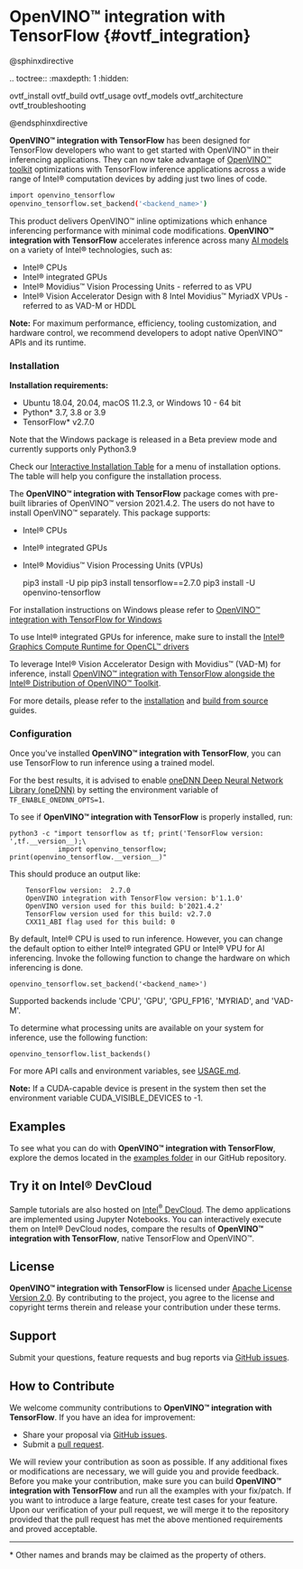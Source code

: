 # OpenVINO™ integration with TensorFlow {#ovtf_integration}

@sphinxdirective

.. toctree:: 
   :maxdepth: 1 
   :hidden:

   ovtf_install
   ovtf_build
   ovtf_usage
   ovtf_models
   ovtf_architecture
   ovtf_troubleshooting

@endsphinxdirective


**OpenVINO™ integration with TensorFlow** has been designed for TensorFlow developers who want to get started with OpenVINO™ in their inferencing applications. They can now take advantage of [OpenVINO™ toolkit](https://software.intel.com/content/www/us/en/develop/tools/openvino-toolkit.html) optimizations with TensorFlow inference applications across a wide range of Intel® computation devices by adding just two lines of code.

```bash
import openvino_tensorflow
openvino_tensorflow.set_backend('<backend_name>')
```

This product delivers OpenVINO™ inline optimizations which enhance inferencing performance with minimal code modifications. **OpenVINO™ integration with TensorFlow** accelerates inference across many [AI models](ovms_models.md) on a variety of Intel® technologies, such as:
- Intel® CPUs
- Intel® integrated GPUs
- Intel® Movidius™ Vision Processing Units - referred to as VPU
- Intel® Vision Accelerator Design with 8 Intel Movidius™ MyriadX VPUs - referred to as VAD-M or HDDL

**Note:** For maximum performance, efficiency, tooling customization, and hardware control, we recommend developers to adopt native OpenVINO™ APIs and its runtime.


### Installation

**Installation requirements:**
- Ubuntu 18.04, 20.04, macOS 11.2.3, or Windows 10 - 64 bit
- Python* 3.7, 3.8 or 3.9
- TensorFlow* v2.7.0

Note that the Windows package is released in a Beta preview mode and currently supports only Python3.9 


Check our [Interactive Installation Table](https://openvinotoolkit.github.io/openvino_tensorflow/) for a menu of installation options. The table will help you configure the installation process.

The **OpenVINO™ integration with TensorFlow** package comes with pre-built libraries of OpenVINO™ version 2021.4.2. The users do not have to install OpenVINO™ separately. This package supports:
- Intel® CPUs
- Intel® integrated GPUs
- Intel® Movidius™ Vision Processing Units (VPUs)

    pip3 install -U pip
    pip3 install tensorflow==2.7.0
    pip3 install -U openvino-tensorflow

For installation instructions on Windows please refer to [OpenVINO™ integration with TensorFlow for Windows](docs/INSTALL.md#InstallOpenVINOintegrationwithTensorFlowalongsideTensorFlow)

To use Intel® integrated GPUs for inference, make sure to install the [Intel® Graphics Compute Runtime for OpenCL™ drivers](https://docs.openvino.ai/latest/openvino_docs_install_guides_installing_openvino_linux.html#install-gpu)

To leverage Intel® Vision Accelerator Design with Movidius™ (VAD-M) for inference, install [OpenVINO™ integration with TensorFlow alongside the Intel® Distribution of OpenVINO™ Toolkit](docs/INSTALL.md#12-install-openvino-integration-with-tensorflow-alongside-the-intel-distribution-of-openvino-toolkit).

For more details, please refer to the [installation](ovtf_install.md) and [build from source](ovtf_build.md) guides.

### Configuration

Once you've installed **OpenVINO™ integration with TensorFlow**, you can use TensorFlow to run inference using a trained model.

For the best results, it is advised to enable [oneDNN Deep Neural Network Library (oneDNN)](https://github.com/oneapi-src/oneDNN) by setting the environment variable of `TF_ENABLE_ONEDNN_OPTS=1`.

To see if **OpenVINO™ integration with TensorFlow** is properly installed, run:

    python3 -c "import tensorflow as tf; print('TensorFlow version: ',tf.__version__);\
                import openvino_tensorflow; print(openvino_tensorflow.__version__)"

This should produce an output like:

        TensorFlow version:  2.7.0
        OpenVINO integration with TensorFlow version: b'1.1.0'
        OpenVINO version used for this build: b'2021.4.2'
        TensorFlow version used for this build: v2.7.0
        CXX11_ABI flag used for this build: 0

By default, Intel® CPU is used to run inference. However, you can change the default option to either Intel® integrated GPU or Intel® VPU for AI inferencing. Invoke the following function to change the hardware on which inferencing is done.

    openvino_tensorflow.set_backend('<backend_name>')

Supported backends include 'CPU', 'GPU', 'GPU_FP16', 'MYRIAD', and 'VAD-M'.

To determine what processing units are available on your system for inference, use the following function:

    openvino_tensorflow.list_backends()
    
For more API calls and environment variables, see [USAGE.md](docs/USAGE.md).

**Note:** If a CUDA-capable device is present in the system then set the environment variable CUDA_VISIBLE_DEVICES to -1. 

## Examples

To see what you can do with **OpenVINO™ integration with TensorFlow**, explore the demos located in the [examples folder](https://github.com/openvinotoolkit/openvino_tensorflow/tree/master/examples) in our GitHub repository.  

## Try it on Intel® DevCloud
Sample tutorials are also hosted on [Intel<sup>®</sup> DevCloud](https://www.intel.com/content/www/us/en/developer/tools/devcloud/edge/build/ovtfoverview.html). The demo applications are implemented using Jupyter Notebooks. You can interactively execute them on Intel® DevCloud nodes, compare the results of **OpenVINO™ integration with TensorFlow**, native TensorFlow and OpenVINO™. 

## License
**OpenVINO™ integration with TensorFlow** is licensed under [Apache License Version 2.0](LICENSE).
By contributing to the project, you agree to the license and copyright terms therein
and release your contribution under these terms.

## Support

Submit your questions, feature requests and bug reports via [GitHub issues](https://github.com/openvinotoolkit/openvino_tensorflow/issues).

## How to Contribute

We welcome community contributions to **OpenVINO™ integration with TensorFlow**. If you have an idea for improvement:

* Share your proposal via [GitHub issues](https://github.com/openvinotoolkit/openvino_tensorflow/issues).
* Submit a [pull request](https://github.com/openvinotoolkit/openvino_tensorflow/pulls).

We will review your contribution as soon as possible. If any additional fixes or modifications are necessary, we will guide you and provide feedback. Before you make your contribution, make sure you can build **OpenVINO™ integration with TensorFlow** and run all the examples with your fix/patch. If you want to introduce a large feature, create test cases for your feature. Upon our verification of your pull request, we will merge it to the repository provided that the pull request has met the above mentioned requirements and proved acceptable.

---
\* Other names and brands may be claimed as the property of others.
